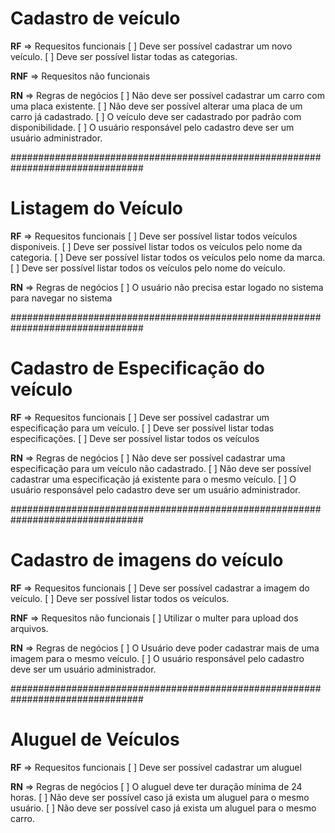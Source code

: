 # Cadastro de veículo
**RF** => Requesitos funcionais
[ ] Deve ser possível cadastrar um novo veículo.
[ ] Deve ser possível listar todas as categorias.


**RNF** => Requesitos não funcionais


**RN** => Regras de negócios
[ ] Não deve ser possível cadastrar um carro com uma placa existente.
[ ] Não deve ser possível alterar uma placa de um carro já cadastrado.
[ ] O veículo deve ser cadastrado por padrão com disponibilidade.
[ ] O usuário responsável pelo cadastro deve ser um usuário administrador.


################################################################################
# Listagem do Veículo
**RF** => Requesitos funcionais
[ ] Deve ser possível listar todos veículos disponiveis.
[ ] Deve ser possível listar todos os veículos pelo nome da categoria.
[ ] Deve ser possível listar todos os veículos pelo nome da marca.
[ ] Deve ser possível listar todos os veículos pelo nome do veículo.

**RN** => Regras de negócios
[ ] O usuário não precisa estar logado no sistema para navegar no sistema


################################################################################
# Cadastro de Especificação do veículo
**RF** => Requesitos funcionais
[ ] Deve ser possível cadastrar um especificação para um veículo.
[ ] Deve ser possível listar todas especificações.
[ ] Deve ser possível listar todos os veículos

**RN** => Regras de negócios
[ ] Não deve ser possível cadastrar uma especificação para um veículo não cadastrado.
[ ] Não deve ser possível cadastrar uma especificação já existente para o mesmo veículo.
[ ] O usuário responsável pelo cadastro deve ser um usuário administrador.


################################################################################
# Cadastro de imagens do veículo

**RF** => Requesitos funcionais
[ ] Deve ser possível cadastrar a imagem do veículo.
[ ] Deve ser possível listar todos os veículos.

**RNF** => Requesitos não funcionais
[ ] Utilizar o multer para upload dos arquivos.

**RN** => Regras de negócios
[ ] O Usuário deve poder cadastrar mais de uma imagem para o mesmo veículo.
[ ] O usuário responsável pelo cadastro deve ser um usuário administrador.


################################################################################
# Aluguel de Veículos

**RF** => Requesitos funcionais
[ ] Deve ser possível cadastrar um aluguel

**RN** => Regras de negócios
 [ ] O aluguel deve ter duração mínima de 24 horas.
 [ ] Não deve ser possível caso já exista um aluguel para o mesmo usuário.
 [ ] Não deve ser possível caso já exista um aluguel para o mesmo carro.
